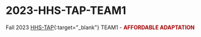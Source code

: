 # 2023-HHS-TAP-TEAM1
Fall 2023 [HHS-TAP](https://hhs.htps.us/activities/johnson_and_johnson_technology_awareness_program){:target="_blank"} TEAM1 -  <span style='color: #a30000;'>**AFFORDABLE ADAPTATION**</span>
